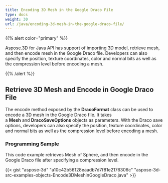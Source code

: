 ```yaml
---
title: Encoding 3D Mesh in the Google Draco File
type: docs
weight: 30
url: /java/encoding-3d-mesh-in-the-google-draco-file/
---
```


{{% alert color="primary" %}} 

Aspose.3D for Java API has support of importing 3D model, retrieve mesh, and then encode mesh in the Google Draco file. Developers can also specify the position, texture coordinates, color and normal bits as well as the compression level before encoding a mesh.

{{% /alert %}} 
## **Retrieve 3D Mesh and Encode in Google Draco File**
The encode method exposed by the **DracoFormat** class can be used to encode a 3D mesh in the Google Draco file. It takes a **Mesh** and **DracoSaveOptions** objects as parameters. With the Draco save options, developers can also specify the position, texture coordinates, color and normal bits as well as the compression level before encoding a mesh.
### **Programming Sample**
This code example retrieves Mesh of Sphere, and then encode in the Google Draco file after specifying a compression level.

{{< gist "aspose-3d" "a10c42b56128eaadb7d7f81e2176306c" "aspose-3d-src-examples-objects-Encode3DMeshinGoogleDraco.java" >}}
